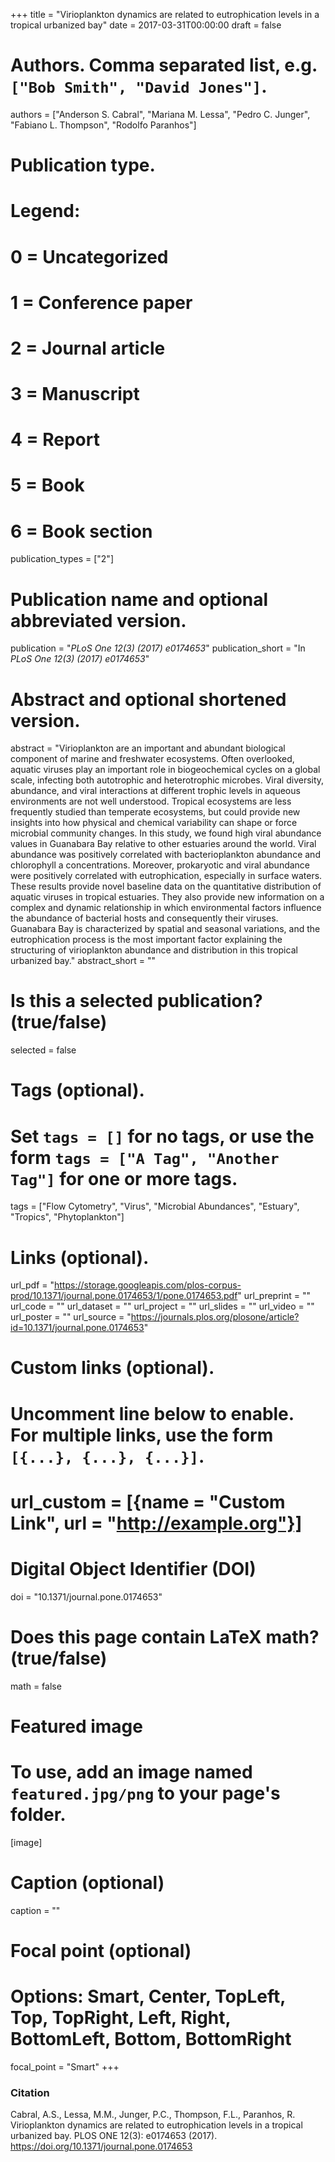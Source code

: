 +++
title = "Virioplankton dynamics are related to eutrophication levels in a tropical urbanized bay"
date = 2017-03-31T00:00:00
draft = false

# Authors. Comma separated list, e.g. `["Bob Smith", "David Jones"]`.
authors = ["Anderson S. Cabral", "Mariana M. Lessa", "Pedro C. Junger", "Fabiano L. Thompson", "Rodolfo Paranhos"]

# Publication type.
# Legend:
# 0 = Uncategorized
# 1 = Conference paper
# 2 = Journal article
# 3 = Manuscript
# 4 = Report
# 5 = Book
# 6 = Book section
publication_types = ["2"]

# Publication name and optional abbreviated version.
publication = "*PLoS One 12(3) (2017) e0174653*"
publication_short = "In *PLoS One 12(3) (2017) e0174653*"

# Abstract and optional shortened version.
abstract = "Virioplankton are an important and abundant biological component of marine and freshwater ecosystems. Often overlooked, aquatic viruses play an important role in biogeochemical cycles on a global scale, infecting both autotrophic and heterotrophic microbes. Viral diversity, abundance, and viral interactions at different trophic levels in aqueous environments are not well understood. Tropical ecosystems are less frequently studied than temperate ecosystems, but could provide new insights into how physical and chemical variability can shape or force microbial community changes. In this study, we found high viral abundance values in Guanabara Bay relative to other estuaries around the world. Viral abundance was positively correlated with bacterioplankton abundance and chlorophyll a concentrations. Moreover, prokaryotic and viral abundance were positively correlated with eutrophication, especially in surface waters. These results provide novel baseline data on the quantitative distribution of aquatic viruses in tropical estuaries. They also provide new information on a complex and dynamic relationship in which environmental factors influence the abundance of bacterial hosts and consequently their viruses. Guanabara Bay is characterized by spatial and seasonal variations, and the eutrophication process is the most important factor explaining the structuring of virioplankton abundance and distribution in this tropical urbanized bay."
abstract_short = ""

# Is this a selected publication? (true/false)
selected = false

# Tags (optional).
#   Set `tags = []` for no tags, or use the form `tags = ["A Tag", "Another Tag"]` for one or more tags.
tags = ["Flow Cytometry", "Virus", "Microbial Abundances", "Estuary", "Tropics", "Phytoplankton"]

# Links (optional).
url_pdf = "https://storage.googleapis.com/plos-corpus-prod/10.1371/journal.pone.0174653/1/pone.0174653.pdf"
url_preprint = ""
url_code = ""
url_dataset = ""
url_project = ""
url_slides = ""
url_video = ""
url_poster = ""
url_source = "https://journals.plos.org/plosone/article?id=10.1371/journal.pone.0174653"

# Custom links (optional).
#   Uncomment line below to enable. For multiple links, use the form `[{...}, {...}, {...}]`.
# url_custom = [{name = "Custom Link", url = "http://example.org"}]

# Digital Object Identifier (DOI)
doi = "10.1371/journal.pone.0174653"

# Does this page contain LaTeX math? (true/false)
math = false

# Featured image
# To use, add an image named `featured.jpg/png` to your page's folder. 
[image]
  # Caption (optional)
  caption = ""

  # Focal point (optional)
  # Options: Smart, Center, TopLeft, Top, TopRight, Left, Right, BottomLeft, Bottom, BottomRight
  focal_point = "Smart"
+++

### Citation

Cabral, A.S., Lessa, M.M., Junger, P.C., Thompson, F.L., Paranhos, R. Virioplankton dynamics are related to eutrophication levels in a tropical urbanized bay. PLOS ONE 12(3): e0174653 (2017). https://doi.org/10.1371/journal.pone.0174653
